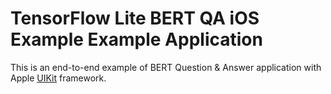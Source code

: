 # TensorFlow Lite BERT QA iOS Example Example Application

This is an end-to-end example of BERT Question & Answer application with Apple
[UIKit] framework.

[UIKit]: https://developer.apple.com/documentation/uikit
